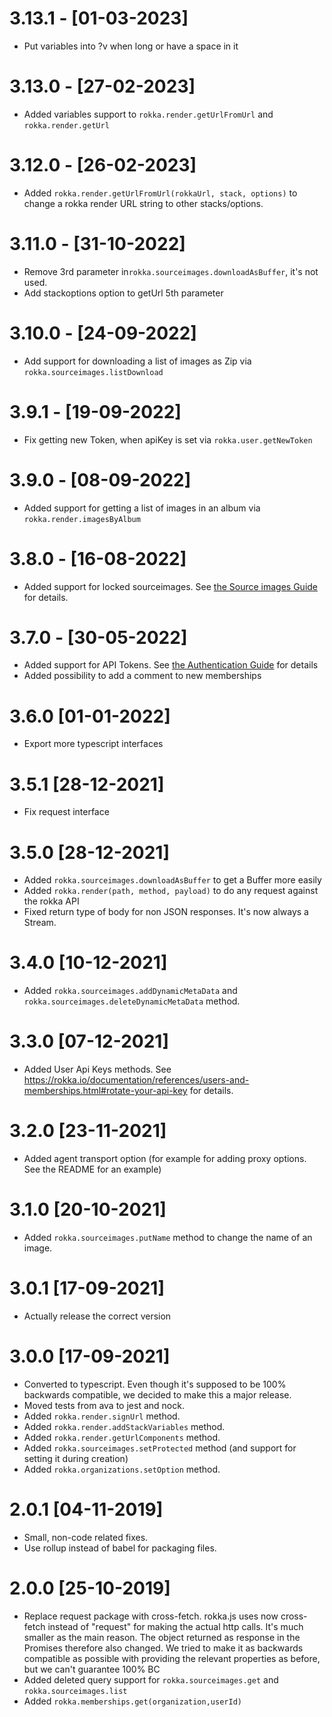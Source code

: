 # 3.13.1 - [01-03-2023]

- Put variables into ?v when long or have a space in it

# 3.13.0 - [27-02-2023]

- Added variables support to `rokka.render.getUrlFromUrl` and `rokka.render.getUrl`

# 3.12.0 - [26-02-2023]

- Added `rokka.render.getUrlFromUrl(rokkaUrl, stack, options)` to change a rokka render URL string to other stacks/options.

# 3.11.0 - [31-10-2022]

- Remove 3rd parameter in`rokka.sourceimages.downloadAsBuffer`, it's not used.
- Add stackoptions option to getUrl 5th parameter

# 3.10.0 - [24-09-2022]

- Add support for downloading a list of images as Zip via `rokka.sourceimages.listDownload`

# 3.9.1 - [19-09-2022]

- Fix getting new Token, when apiKey is set via `rokka.user.getNewToken`

# 3.9.0 - [08-09-2022]

- Added support for getting a list of images in an album via `rokka.render.imagesByAlbum`

# 3.8.0 - [16-08-2022]
- Added support for locked sourceimages.
  See [the Source images Guide](https://rokka.io/documentation/references/source-images.html#lock-a-source-image-to-prevent-deletion) for details.

# 3.7.0 - [30-05-2022]

- Added support for API Tokens.
  See [the Authentication Guide](https://rokka.io/documentation/guides/authentication.html#using-rokka-with-a-jwt-token) for details
- Added possibility to add a comment to new memberships

# 3.6.0 [01-01-2022]

- Export more typescript interfaces 

# 3.5.1 [28-12-2021]

- Fix request interface

# 3.5.0 [28-12-2021]

- Added `rokka.sourceimages.downloadAsBuffer` to get a Buffer more easily
- Added `rokka.render(path, method, payload)` to do any request against the rokka API
- Fixed return type of body for non JSON responses. It's now always a Stream.

# 3.4.0 [10-12-2021]

- Added `rokka.sourceimages.addDynamicMetaData` and `rokka.sourceimages.deleteDynamicMetaData`  method.

# 3.3.0 [07-12-2021]

- Added User Api Keys methods. 
  See https://rokka.io/documentation/references/users-and-memberships.html#rotate-your-api-key for details.

# 3.2.0 [23-11-2021]

- Added agent transport option (for example for adding proxy options. See the README for an example)

# 3.1.0 [20-10-2021]

- Added `rokka.sourceimages.putName` method to change the name of an image.

# 3.0.1 [17-09-2021]

- Actually release the correct version

# 3.0.0 [17-09-2021]

- Converted to typescript. Even though it's supposed to be 100% backwards compatible, we decided to make this a major release.
- Moved tests from ava to jest and nock.
- Added `rokka.render.signUrl` method.
- Added `rokka.render.addStackVariables` method.
- Added `rokka.render.getUrlComponents` method.
- Added `rokka.sourceimages.setProtected` method (and support for setting it during creation)
- Added `rokka.organizations.setOption` method.

# 2.0.1 [04-11-2019]

- Small, non-code related fixes.
- Use rollup instead of babel for packaging files.

# 2.0.0 [25-10-2019]

- Replace request package with cross-fetch.
  rokka.js uses now cross-fetch instead of "request" for making the actual http calls. It's much smaller as the main reason.
  The object returned as response in the Promises therefore also changed. We tried to make it as backwards compatible as possible with providing the relevant properties as before, but we can't guarantee 100% BC
- Added deleted query support for `rokka.sourceimages.get` and `rokka.sourceimages.list`
- Added `rokka.memberships.get(organization,userId)`  
 